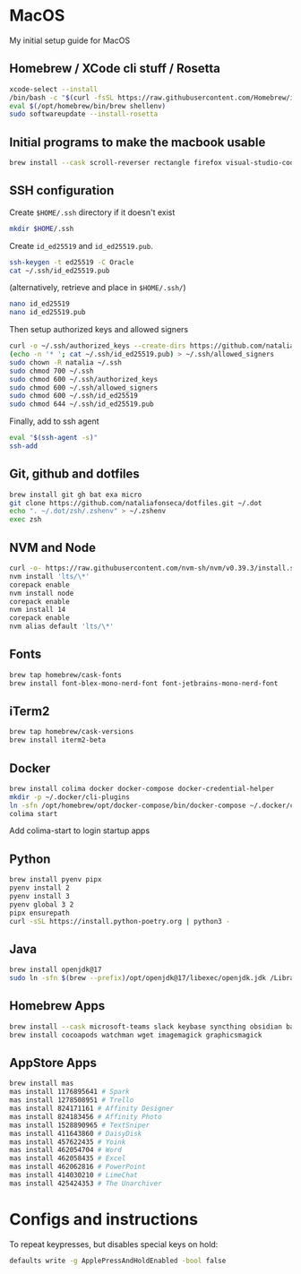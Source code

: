 # MacOS

My initial setup guide for MacOS

## Homebrew / XCode cli stuff / Rosetta

```sh
xcode-select --install
/bin/bash -c "$(curl -fsSL https://raw.githubusercontent.com/Homebrew/install/master/install.sh)"
eval $(/opt/homebrew/bin/brew shellenv)
sudo softwareupdate --install-rosetta
```

## Initial programs to make the macbook usable

```sh
brew install --cask scroll-reverser rectangle firefox visual-studio-code 1password 1password-cli snipaste raycast
```

## SSH configuration

Create `$HOME/.ssh` directory if it doesn't exist

```sh
mkdir $HOME/.ssh
```

Create `id_ed25519` and `id_ed25519.pub`.

```sh
ssh-keygen -t ed25519 -C Oracle
cat ~/.ssh/id_ed25519.pub
```

(alternatively, retrieve and place in `$HOME/.ssh/`)

```sh
nano id_ed25519
nano id_ed25519.pub
```

Then setup authorized keys and allowed signers

```sh
curl -o ~/.ssh/authorized_keys --create-dirs https://github.com/nataliafonseca.keys
(echo -n '* '; cat ~/.ssh/id_ed25519.pub) > ~/.ssh/allowed_signers
sudo chown -R natalia ~/.ssh
sudo chmod 700 ~/.ssh
sudo chmod 600 ~/.ssh/authorized_keys
sudo chmod 600 ~/.ssh/allowed_signers
sudo chmod 600 ~/.ssh/id_ed25519
sudo chmod 644 ~/.ssh/id_ed25519.pub
```

Finally, add to ssh agent

```sh
eval "$(ssh-agent -s)"
ssh-add
```

## Git, github and dotfiles

```sh
brew install git gh bat exa micro
git clone https://github.com/nataliafonseca/dotfiles.git ~/.dot
echo ". ~/.dot/zsh/.zshenv" > ~/.zshenv
exec zsh
```

## NVM and Node

```sh
curl -o- https://raw.githubusercontent.com/nvm-sh/nvm/v0.39.3/install.sh | bash
nvm install 'lts/\*'
corepack enable
nvm install node
corepack enable
nvm install 14
corepack enable
nvm alias default 'lts/\*'
```

## Fonts

```sh
brew tap homebrew/cask-fonts
brew install font-blex-mono-nerd-font font-jetbrains-mono-nerd-font
```

## iTerm2

```sh
brew tap homebrew/cask-versions
brew install iterm2-beta
```

## Docker

```sh
brew install colima docker docker-compose docker-credential-helper
mkdir -p ~/.docker/cli-plugins
ln -sfn /opt/homebrew/opt/docker-compose/bin/docker-compose ~/.docker/cli-plugins/docker-compose
colima start
```

Add colima-start to login startup apps

## Python

```sh
brew install pyenv pipx
pyenv install 2
pyenv install 3
pyenv global 3 2
pipx ensurepath
curl -sSL https://install.python-poetry.org | python3 -
```

## Java

```sh
brew install openjdk@17
sudo ln -sfn $(brew --prefix)/opt/openjdk@17/libexec/openjdk.jdk /Library/Java/JavaVirtualMachines/openjdk-17.jdk
```

## Homebrew Apps

```sh
brew install --cask microsoft-teams slack keybase syncthing obsidian bartender beekeeper-studio cleanshot discord iina imageoptim insomnia kawa notion postman qbittorrent telegram
brew install cocoapods watchman wget imagemagick graphicsmagick
```

## AppStore Apps

```sh
brew install mas
mas install 1176895641 # Spark
mas install 1278508951 # Trello
mas install 824171161 # Affinity Designer
mas install 824183456 # Affinity Photo
mas install 1528890965 # TextSniper
mas install 411643860 # DaisyDisk
mas install 457622435 # Yoink
mas install 462054704 # Word
mas install 462058435 # Excel
mas install 462062816 # PowerPoint
mas install 414030210 # LimeChat
mas install 425424353 # The Unarchiver
```

# Configs and instructions

To repeat keypresses, but disables special keys on hold:

```sh
defaults write -g ApplePressAndHoldEnabled -bool false
```
